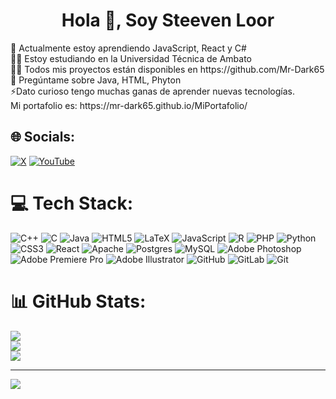 <h1 align="center">Hola 👋, Soy Steeven Loor</h1>
🌱 Actualmente estoy aprendiendo JavaScript, React y C#<br>👨‍🎓 Estoy estudiando en la Universidad Técnica de Ambato<br>👨‍💻 Todos mis proyectos están disponibles en https://github.com/Mr-Dark65<br>💬 Pregúntame sobre Java, HTML, Phyton<br>⚡Dato curioso tengo muchas ganas de aprender nuevas tecnologías.<br>
Mi portafolio es: https://mr-dark65.github.io/MiPortafolio/


## 🌐 Socials:
[![X](https://img.shields.io/badge/X-black.svg?logo=X&logoColor=white)](https://x.com/@Yugen65) [![YouTube](https://img.shields.io/badge/YouTube-%23FF0000.svg?logo=YouTube&logoColor=white)](https://youtube.com/@@Thexenonart) 

# 💻 Tech Stack:
![C++](https://img.shields.io/badge/c++-%2300599C.svg?style=for-the-badge&logo=c%2B%2B&logoColor=white) ![C](https://img.shields.io/badge/c-%2300599C.svg?style=for-the-badge&logo=c&logoColor=white) ![Java](https://img.shields.io/badge/java-%23ED8B00.svg?style=for-the-badge&logo=openjdk&logoColor=white) ![HTML5](https://img.shields.io/badge/html5-%23E34F26.svg?style=for-the-badge&logo=html5&logoColor=white) ![LaTeX](https://img.shields.io/badge/latex-%23008080.svg?style=for-the-badge&logo=latex&logoColor=white) ![JavaScript](https://img.shields.io/badge/javascript-%23323330.svg?style=for-the-badge&logo=javascript&logoColor=%23F7DF1E) ![R](https://img.shields.io/badge/r-%23276DC3.svg?style=for-the-badge&logo=r&logoColor=white) ![PHP](https://img.shields.io/badge/php-%23777BB4.svg?style=for-the-badge&logo=php&logoColor=white) ![Python](https://img.shields.io/badge/python-3670A0?style=for-the-badge&logo=python&logoColor=ffdd54) ![CSS3](https://img.shields.io/badge/css3-%231572B6.svg?style=for-the-badge&logo=css3&logoColor=white) ![React](https://img.shields.io/badge/react-%2320232a.svg?style=for-the-badge&logo=react&logoColor=%2361DAFB) ![Apache](https://img.shields.io/badge/apache-%23D42029.svg?style=for-the-badge&logo=apache&logoColor=white) ![Postgres](https://img.shields.io/badge/postgres-%23316192.svg?style=for-the-badge&logo=postgresql&logoColor=white) ![MySQL](https://img.shields.io/badge/mysql-4479A1.svg?style=for-the-badge&logo=mysql&logoColor=white) ![Adobe Photoshop](https://img.shields.io/badge/adobe%20photoshop-%2331A8FF.svg?style=for-the-badge&logo=adobe%20photoshop&logoColor=white) ![Adobe Premiere Pro](https://img.shields.io/badge/Adobe%20Premiere%20Pro-9999FF.svg?style=for-the-badge&logo=Adobe%20Premiere%20Pro&logoColor=white) ![Adobe Illustrator](https://img.shields.io/badge/adobe%20illustrator-%23FF9A00.svg?style=for-the-badge&logo=adobe%20illustrator&logoColor=white) ![GitHub](https://img.shields.io/badge/github-%23121011.svg?style=for-the-badge&logo=github&logoColor=white) ![GitLab](https://img.shields.io/badge/gitlab-%23181717.svg?style=for-the-badge&logo=gitlab&logoColor=white) ![Git](https://img.shields.io/badge/git-%23F05033.svg?style=for-the-badge&logo=git&logoColor=white)
# 📊 GitHub Stats:
![](https://github-readme-stats.vercel.app/api?username=Mr-Dark65&theme=dark&hide_border=false&include_all_commits=false&count_private=false)<br/>
![](https://github-readme-streak-stats.herokuapp.com/?user=Mr-Dark65&theme=dark&hide_border=false)<br/>
![](https://github-readme-stats.vercel.app/api/top-langs/?username=Mr-Dark65&theme=dark&hide_border=false&include_all_commits=false&count_private=false&layout=compact)

---
[![](https://visitcount.itsvg.in/api?id=Mr-Dark65&icon=0&color=0)](https://visitcount.itsvg.in)

<!-- Proudly created with GPRM ( https://gprm.itsvg.in ) -->

